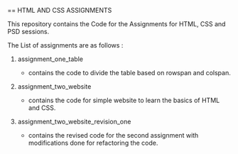 == HTML AND CSS ASSIGNMENTS 

This repository contains the Code for the Assignments for HTML, CSS and PSD sessions.


The List of assignments are as follows :

1. assignment_one_table
    - contains the code to divide the table based on  rowspan and colspan.

2. assignment_two_website
    - contains the code for simple website to learn the basics of HTML and CSS.  

3. assignment_two_website_revision_one
    - contains the revised code for the second assignment with modifications done
      for refactoring the code. 